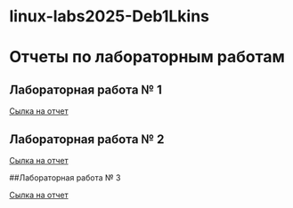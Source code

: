 # linux-labs2025-Deb1Lkins
# Отчеты по лабораторным работам

## Лабораторная работа № 1

[Сылка на отчет](https://disk.yandex.ru/d/mPDLau318OKxVA)

## Лабораторная работа № 2

[Сылка на отчет](https://disk.yandex.ru/d/CpHVaRoUb-lBdw)

##Лабораторная работа № 3

[Сылка на отчет](https://disk.yandex.ru/d/ZWniOygmU6A3ww)
